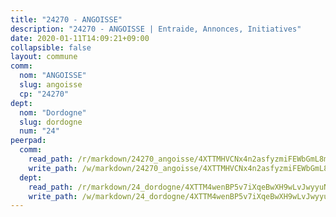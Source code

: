 ```yaml
---
title: "24270 - ANGOISSE"
description: "24270 - ANGOISSE | Entraide, Annonces, Initiatives"
date: 2020-01-11T14:09:21+09:00
collapsible: false
layout: commune
comm:
  nom: "ANGOISSE"
  slug: angoisse
  cp: "24270"
dept:
  nom: "Dordogne"
  slug: dordogne
  num: "24"
peerpad:
  comm:
    read_path: /r/markdown/24270_angoisse/4XTTMHVCNx4n2asfyzmiFEWbGmL8mCLfSCiap2yjyZyvPxQGd
    write_path: /w/markdown/24270_angoisse/4XTTMHVCNx4n2asfyzmiFEWbGmL8mCLfSCiap2yjyZyvPxQGd-K3TgUimxTHj3NTusMUhRaxv7w7LBU1YzN391juojsYwVoqnoRPoCg8csGQZndwRF1rtHU7UPR2iuUjRXsbSeo9vFv2GyuGJMt3kZuD6VnXet7FfDQZdW9qhUzCs34rv7viN2GWC5
  dept:
    read_path: /r/markdown/24_dordogne/4XTTM4wenBP5v7iXqeBwXH9wLvJwyyuNKzLxRyGzSZXmCuzgg
    write_path: /w/markdown/24_dordogne/4XTTM4wenBP5v7iXqeBwXH9wLvJwyyuNKzLxRyGzSZXmCuzgg-K3TgUusQQUSAmJPXozCTSBeqjqksxkVWGVxtHwEFrs5RuocQr8weKG2oQg7MVeg2F9Hhv7ggtBiBU8D9pdXEPa9M67VU3BzgAG9BCtQw3VY3Xcxk2YSegk3iUXMkpicGxxJr7mWp
---
```



